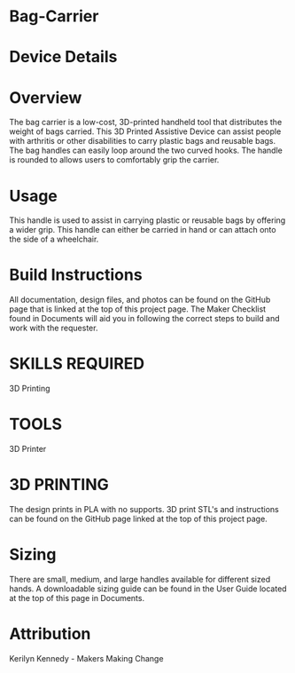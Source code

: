 # Bag-Carrier
# Device Details
# Overview 

The bag carrier is a low-cost, 3D-printed handheld tool that distributes the weight of bags carried. This 3D Printed Assistive Device can assist people with arthritis or other disabilities to carry plastic bags and reusable bags. The bag handles can easily loop around the two curved hooks. The handle is rounded to allows users to comfortably grip the carrier.

# Usage 

This handle is used to assist in carrying plastic or reusable bags by offering a wider grip. This handle can either be carried in hand or can attach onto the side of a wheelchair.

# Build Instructions 

All documentation, design files, and photos can be found on the GitHub page that is linked at the top of this project page. The Maker Checklist found in Documents will aid you in following the correct steps to build and work with the requester.

# SKILLS REQUIRED 
3D Printing

# TOOLS 

3D Printer

# 3D PRINTING 

The design prints in PLA with no supports. 3D print STL's and instructions can be found on the GitHub page linked at the top of this project page.

# Sizing

There are small, medium, and large handles available for different sized hands. A downloadable sizing guide can be found in the User Guide located at the top of this page in Documents.

# Attribution

Kerilyn Kennedy - Makers Making Change
